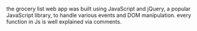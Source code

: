 the grocery list web app was built using JavaScript and jQuery, a popular JavaScript library,
to handle various events and DOM manipulation. 
every function in Js is well explained via comments.

 
